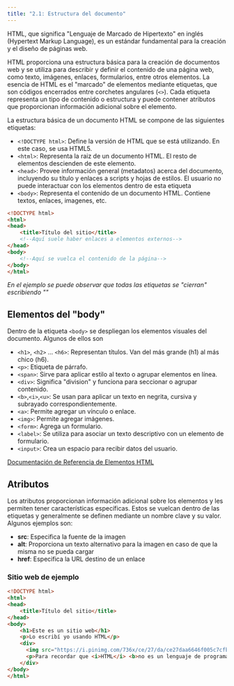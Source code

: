 ```yaml
---
title: "2.1: Estructura del documento"
---
```


HTML, que significa "Lenguaje de Marcado de Hipertexto" en inglés (Hypertext Markup Language), es un estándar fundamental para la creación y el diseño de páginas web. 

HTML proporciona una estructura básica para la creación de documentos web y se utiliza para describir y definir el contenido de una página web, como texto, imágenes, enlaces, formularios, entre otros elementos. La esencia de HTML es el "marcado" de elementos mediante etiquetas, que son códigos encerrados entre corchetes angulares (`<>`). Cada etiqueta representa un tipo de contenido o estructura y puede contener atributos que proporcionan información adicional sobre el elemento.

La estructura básica de un documento HTML se compone de las siguientes etiquetas:
- `<!DOCTYPE html>`: Define la versión de HTML que se está utilizando. En este caso, se usa HTML5.
- `<html>`: Representa la raiz de un documento HTML. El resto de elementos descienden de este elemento.
- `<head>`: Provee información general (metadatos) acerca del documento, incluyendo su título y enlaces a scripts y hojas de estilos. El usuario no puede interactuar con los elementos dentro de esta etiqueta
- `<body>`: Representa el contenido de un documento HTML. Contiene textos, enlaces, imagenes, etc.

```html
<!DOCTYPE html>
<html>
<head>
    <title>Título del sitio</title>
    <!--Aquí suele haber enlaces a elementos externos-->
</head>
<body>
    <!--Aquí se vuelca el contenido de la página-->
</body>
</html>
```

*En el ejemplo se puede observar que todas las etiquetas se "cierran" escribiendo "</etiqueta>"*

## Elementos del "body"

Dentro de la etiqueta `<body>` se despliegan los elementos visuales del documento. Algunos de ellos son
- `<h1>`, `<h2>` ... `<h6>`: Representan títulos. Van del más grande (h1) al más chico (h6).
- `<p>`: Etiqueta de párrafo.
- `<span>`: Sirve para aplicar estilo al texto o agrupar elementos en línea.
- `<div>`: Significa "division" y funciona para seccionar o agrupar contenido.
- `<b>`,`<i>`,`<u>`: Se usan para aplicar un texto en negrita, cursiva y subrayado correspondientemente.
- `<a>`: Permite agregar un vínculo o enlace.
- `<img>`: Permite agregar imágenes.
- `<form>`: Agrega un formulario.
- `<label>`: Se utiliza para asociar un texto descriptivo con un elemento de formulario.
- `<input>`: Crea un espacio para recibir datos del usuario.

[Documentación de Referencia de Elementos HTML](https://developer.mozilla.org/es/docs/Web/HTML/Element)

## Atributos

Los atributos proporcionan información adicional sobre los elementos y les permiten tener características específicas. Estos se vuelcan dentro de las etiquetas y generalmente se definen mediante un nombre clave y su valor.
Algunos ejemplos son:
- **src**: Especifica la fuente de la imagen
- **alt**: Proporciona un texto alternativo para la imagen en caso de que la misma no se pueda cargar
- **href**: Especifica la URL destino de un enlace

### Sitio web de ejemplo

```html
<!DOCTYPE html>
<html>
<head>
    <title>Título del sitio</title>
</head>
<body>
    <h1>Este es un sitio web</h1>
    <p>Lo escribí yo usando HTML</p>
    <div>
      <img src="https://i.pinimg.com/736x/ce/27/da/ce27daa6646f005c7cfb8cfe88ba7f27.jpg" alt="html"/>
      <p>Para recordar que <i>HTML</i> <b>no es un lenguaje de programación</b></p>
    </div>
</body>
</html>
```
